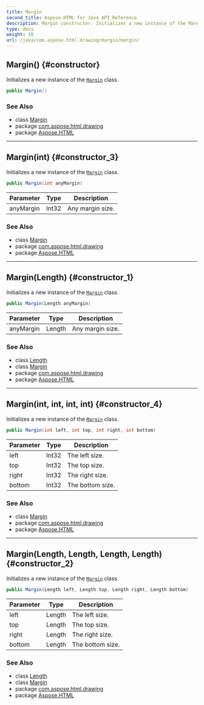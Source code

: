 ```yaml
---
title: Margin
second_title: Aspose.HTML for Java API Reference
description: Margin constructor. Initializes a new instance of the Margin class
type: docs
weight: 10
url: /java/com.aspose.html.drawing/margin/margin/
---
```

## Margin() {#constructor}

Initializes a new instance of the [`Margin`](../) class.

```java
public Margin()
```

### See Also

* class [Margin](../)
* package [com.aspose.html.drawing](../../../com.aspose.html.drawing/)
* package [Aspose.HTML](../../../)

---

## Margin(int) {#constructor_3}

Initializes a new instance of the [`Margin`](../) class.

```java
public Margin(int anyMargin)
```

| Parameter | Type | Description |
| --- | --- | --- |
| anyMargin | Int32 | Any margin size. |

### See Also

* class [Margin](../)
* package [com.aspose.html.drawing](../../../com.aspose.html.drawing/)
* package [Aspose.HTML](../../../)

---

## Margin(Length) {#constructor_1}

Initializes a new instance of the [`Margin`](../) class.

```java
public Margin(Length anyMargin)
```

| Parameter | Type | Description |
| --- | --- | --- |
| anyMargin | Length | Any margin size. |

### See Also

* class [Length](../../length/)
* class [Margin](../)
* package [com.aspose.html.drawing](../../../com.aspose.html.drawing/)
* package [Aspose.HTML](../../../)

---

## Margin(int, int, int, int) {#constructor_4}

Initializes a new instance of the [`Margin`](../) class.

```java
public Margin(int left, int top, int right, int bottom)
```

| Parameter | Type | Description |
| --- | --- | --- |
| left | Int32 | The left size. |
| top | Int32 | The top size. |
| right | Int32 | The right size. |
| bottom | Int32 | The bottom size. |

### See Also

* class [Margin](../)
* package [com.aspose.html.drawing](../../../com.aspose.html.drawing/)
* package [Aspose.HTML](../../../)

---

## Margin(Length, Length, Length, Length) {#constructor_2}

Initializes a new instance of the [`Margin`](../) class.

```java
public Margin(Length left, Length top, Length right, Length bottom)
```

| Parameter | Type | Description |
| --- | --- | --- |
| left | Length | The left size. |
| top | Length | The top size. |
| right | Length | The right size. |
| bottom | Length | The bottom size. |

### See Also

* class [Length](../../length/)
* class [Margin](../)
* package [com.aspose.html.drawing](../../../com.aspose.html.drawing/)
* package [Aspose.HTML](../../../)

